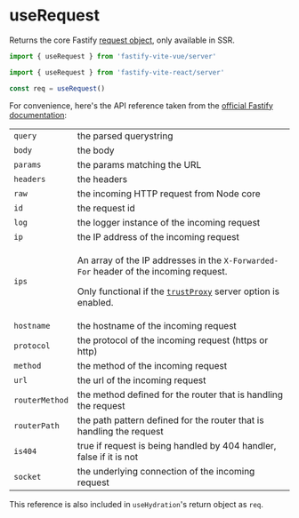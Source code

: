 # useRequest

Returns the core Fastify [request object](https://www.fastify.io/docs/latest/Request/), only available in SSR. 

```js
import { useRequest } from 'fastify-vite-vue/server'
```
```js
import { useRequest } from 'fastify-vite-react/server'
```
```js
const req = useRequest()
````

For convenience, here's the API reference taken from the [official Fastify documentation](https://www.fastify.io/docs/latest/Request/):

<table class="infotable"><tr><td>
<code class="h inline-block">query</code></td>
<td>the parsed querystring
</td></tr><tr><td>
<code class="h inline-block">body</code></td>
<td>the body
</td></tr><tr><td>
<code class="h inline-block">params</code></td>
<td>the params matching the URL
</td></tr><tr><td>
<code class="h inline-block">headers</code></td>
<td>the headers
</td></tr><tr><td>
<code class="h inline-block">raw</code></td>
<td>the incoming HTTP request from Node core
</td></tr><tr><td>
<code class="h inline-block">id</code></td>
<td>the request id
</td></tr><tr><td>
<code class="h inline-block">log</code></td>
<td>the logger instance of the incoming request
</td></tr><tr><td>
<code class="h inline-block">ip</code></td>
<td>the IP address of the incoming request
</td></tr><tr><td>
<code class="h inline-block">ips</code></td>
<td><p>An array of the IP addresses in the <code>X-Forwarded-For</code> header of the incoming request.</p>
<p>Only functional if the <a href="https://www.fastify.io/docs/latest/Server#factory-trust-proxy"><code>trustProxy</code></a> server option is enabled.</p>
</td></tr><tr><td>
<code class="h inline-block">hostname</code></td>
<td>the hostname of the incoming request
</td></tr><tr><td>
<code class="h inline-block">protocol</code></td>
<td>the protocol of the incoming request (https or http)
</td></tr><tr><td>
<code class="h inline-block">method</code></td>
<td>the method of the incoming request
</td></tr><tr><td>
<code class="h inline-block">url</code></td>
<td>the url of the incoming request
</td></tr><tr><td>
<code class="h inline-block">routerMethod</code></td>
<td>the method defined for the router that is handling the request
</td></tr><tr><td>
<code class="h inline-block">routerPath</code></td>
<td>the path pattern defined for the router that is handling the request
</td></tr><tr><td>
<code class="h inline-block">is404</code></td>
<td>true if request is being handled by 404 handler, false if it is not
</td></tr><tr><td>
<code class="h inline-block">socket</code></td>
<td>the underlying connection of the incoming request
</td></tr></table>

This reference is also included in `useHydration`'s return object as `req`.
